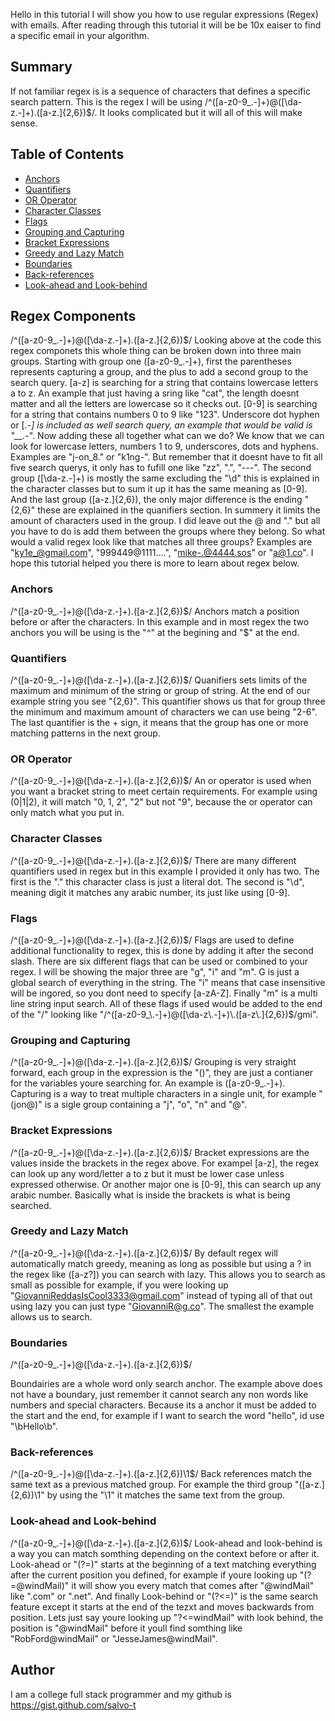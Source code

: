 Hello in this tutorial I will show you how to use regular expressions (Regex) with emails. After reading through this tutorial it will be be 10x eaiser to find a specific email in your algorithm.

## Summary

If not familiar regex is is a sequence of characters that defines a specific search pattern. This is the regex I will be using /^([a-z0-9_\.-]+)@([\da-z\.-]+)\.([a-z\.]{2,6})$/. It looks complicated but it will all of this will make sense.

## Table of Contents

- [Anchors](#anchors)
- [Quantifiers](#quantifiers)
- [OR Operator](#or-operator)
- [Character Classes](#character-classes)
- [Flags](#flags)
- [Grouping and Capturing](#grouping-and-capturing)
- [Bracket Expressions](#bracket-expressions)
- [Greedy and Lazy Match](#greedy-and-lazy-match)
- [Boundaries](#boundaries)
- [Back-references](#back-references)
- [Look-ahead and Look-behind](#look-ahead-and-look-behind)

## Regex Components

/^([a-z0-9_\.-]+)@([\da-z\.-]+)\.([a-z\.]{2,6})$/
Looking above at the code this regex componets this whole thing can be broken down into three main groups. Starting with group one ([a-z0-9_\.-]+), first the parentheses represents capturing a group, and the plus to add a second group to the search query. [a-z] is searching for a string that contains lowercase letters a to z. An example that just having a sring like "cat", the length doesnt matter and all the letters are lowercase so it checks out. [0-9] is searching for a string that contains numbers 0 to 9 like "123". Underscore dot hyphen or [_\.-] is included as well search query, an example that would be valid is "__._-". Now adding these all together what can we do? We know that we can look for lowercase letters, numbers 1 to 9, underscores, dots and hyphens. Examples are "j-on_8." or "k1ng-". But remember that it doesnt have to fit all five search querys, it only has to fufill one like "zz", ".", "---". The second group ([\da-z\.-]+) is mostly the same excluding the "\d" this is explained in the character classes but to sum it up it has the same meaning as [0-9]. And the last group ([a-z\.]{2,6}), the only major difference is the ending "{2,6}" these are explained in the quanifiers section. In summery it limits the amount of characters used in the group. I did leave out the @ and "\." but all you have to do is add them between the groups where they belong. So what would a valid regex look like that matches all three groups? Examples are "ky1e_@gmail.com", "999449@1111....", "mike-.@4444.sos" or "a@1.co". I hope this tutorial helped you there is more to learn about regex below.

### Anchors

/^([a-z0-9_\.-]+)@([\da-z\.-]+)\.([a-z\.]{2,6})$/
Anchors match a position before or after the characters. In this example and in most regex the two anchors you will be using is the "^" at the begining and "$" at the end.

### Quantifiers

/^([a-z0-9_\.-]+)@([\da-z\.-]+)\.([a-z\.]{2,6})$/
Quanifiers sets limits of the maximum and minimum of the string or group of string. At the end of our example string you see "{2,6}". This quantifier shows us that for group three the minimum and maximum amount of characters we can use being "2-6". The last quantifier is the + sign, it means that the group has one or more matching patterns in the next group. 

### OR Operator

/^([a-z0-9_\.-]+)@([\da-z\.-]+)\.([a-z\.]{2,6})$/
An or operator is used when you want a bracket string to meet certain requirements. 
For example using (0|1|2), it will match "0, 1, 2", "2" but not "9", because the or operator can only match what you put in. 

### Character Classes

/^([a-z0-9_\.-]+)@([\da-z\.-]+)\.([a-z\.]{2,6})$/
There are many different quantifiers used in regex but in this example I provided it only has two. The first is the "\." this character class is just a literal dot. The second is "\d", meaning digit it matches any arabic number, its just like using [0-9].

### Flags

/^([a-z0-9_\.-]+)@([\da-z\.-]+)\.([a-z\.]{2,6})$/
Flags are used to define additional functionality to regex, this is done by adding it after the second slash. There are six different flags that can be used or combined to your regex. I will be showing the major three are "g", "i" and "m". G is just a global search of everything in the string. The "i" means that case insensitive will be ingored, so you dont need to specify [a-zA-Z]. Finally "m" is a multi line string input search. All of these flags if used would be added to the  end of the "/" looking like "/^([a-z0-9_\.-]+)@([\da-z\.-]+)\.([a-z\.]{2,6})$/gmi".


### Grouping and Capturing

/^([a-z0-9_\.-]+)@([\da-z\.-]+)\.([a-z\.]{2,6})$/
Grouping is very straight forward, each group in the expression is the "()", they are just a contianer for the variables youre searching for. An example is ([a-z0-9_\.-]+). Capturing is a way to treat multiple characters in a single unit, for example "(jon@)" is a sigle group containing a "j", "o", "n" and "@".


### Bracket Expressions

/^([a-z0-9_\.-]+)@([\da-z\.-]+)\.([a-z\.]{2,6})$/
Bracket expressions are the values inside the brackets in the regex above. For exampel [a-z], the regex can look up any word/letter a to z but it must be lower case unless expressed otherwise. Or another major one is [0-9], this can search up any arabic number. Basically what is inside the brackets is what is being searched.

### Greedy and Lazy Match

/^([a-z0-9_\.-]+)@([\da-z\.-]+)\.([a-z\.]{2,6})$/
By default regex will automatically match greedy, meaning as long as possible but using a ? in the regex like ([a-z?]) you can search with lazy. This allows you to search as small as possible for example, if you were looking up "GiovanniReddasIsCool3333@gmail.com" instead of typing all of that out using lazy you can just type "GiovanniR@g.co". The smallest the example allows us to search.  

### Boundaries

/^([a-z0-9_\.-]+)@([\da-z\.-]+)\.([a-z\.]{2,6})$/

Boundairies are a whole word only search anchor. The example above does not have a boundary, just remember it cannot search any non words like numbers and special characters. Because its a anchor it must be added to the start and the end, for example if I want to search the word "hello", id use "\bHello\b". 

### Back-references

/^([a-z0-9_\.-]+)@([\da-z\.-]+)\.([a-z\.]{2,6})\1$/
Back references match the same text as a previous matched group. For example the third group "([a-z\.]{2,6})\1" by using the "\1" it matches the same text from the group.


### Look-ahead and Look-behind

/^([a-z0-9_\.-]+)@([\da-z\.-]+)\.([a-z\.]{2,6})$/
Look-ahead and look-behind is a way you can match somthing depending on the context before or after it. Look-ahead or "(?=)" starts at the beginning of a text matching everything after the current position you defined, for example if youre looking up "(?=@windMail)" it will show you every match that comes after "@windMail" like ".com" or ".net". And finally Look-behind or "(?<=)" is the same search feature except it starts at the end of the tezxt and moves backwards from position. Lets just say youre looking up "?<=windMail" with look behind, the position is "@windMail" before it youll find somthing like "RobFord@windMail" or "JesseJames@windMail".

## Author

I am a college full stack programmer and my github is https://gist.github.com/salvo-t
